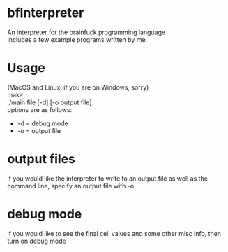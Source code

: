 # bfInterpreter  
An interpreter for the brainfuck programming language  
Includes a few example programs written by me.
# Usage  
(MacOS and Linux, if you are on Windows, sorry)  
    make  
    ./main file [-d] [-o output file]  
options are as follows:  
* -d = debug mode  
* -o = output file  
# output files  
if you would like the interpreter to write to an output file as well as the command line, specify an output file with -o
# debug mode
if you would like to see the final cell values and some other misc info, then turn on debug mode
